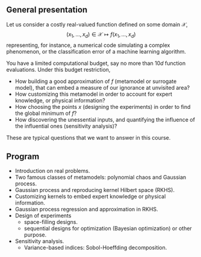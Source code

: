 ## General presentation

Let us consider a costly real-valued function defined on some domain $\mathcal{X}$,
$$ 
(x_1, \dots, x_d) \in \mathcal{X} \mapsto f(x_1, \dots, x_d)
$$
representing, for instance, a numerical code simulating a complex phenomenon, or the classification error of a machine learning algorithm. 

You have a limited computational budget, say no more than $10 d$ function evaluations. Under this budget restriction,

* How building a good approximation of $f$ (metamodel or surrogate model), that can embed a measure of our ignorance at unvisited area? 
* How customizing this metamodel in order to account for expert knowledge, or physical information?
* How choosing the points $x$ (designing the experiments) in order to find the global minimum of $f$?
* How discovering the unessential inputs, and quantifying the influence of the influential ones (sensitivity analysis)?

These are typical questions that we want to answer in this course.

## Program 

* Introduction on real problems. 
* Two famous classes of metamodels: polynomial chaos and Gaussian process.
* Gaussian process and reproducing kernel Hilbert space (RKHS). 
* Customizing kernels to embed expert knowledge or physical information.
* Gaussian process regression and approximation in RKHS. 
* Design of experiments
    * space-filling designs. 
    * sequential designs for optimization (Bayesian optimization) or other purpose.
* Sensitivity analysis. 
    * Variance-based indices: Sobol-Hoeffding decomposition.


